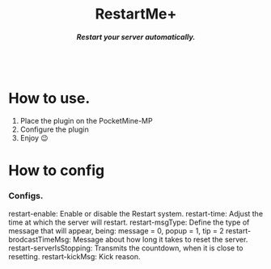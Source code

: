 <h1 align='center'>RestartMe+</h1>
<h5 align='center'>Restart your server automatically.</h5>
<br></br>
<h1>How to use.</h1>

  1. Place the plugin on the PocketMine-MP
  2. Configure the plugin
  3. Enjoy 😉
<h1>How to config</h1>
<h3>Configs.</h3>

  restart-enable: Enable or disable the Restart system.
  restart-time: Adjust the time at which the server will restart.
  restart-msgType: Define the type of message that will appear, being: message = 0, popup = 1, tip = 2
  restart-brodcastTimeMsg: Message about how long it takes to reset the server.
  restart-serverIsStopping: Transmits the countdown, when it is close to resetting.
  restart-kickMsg: Kick reason.
